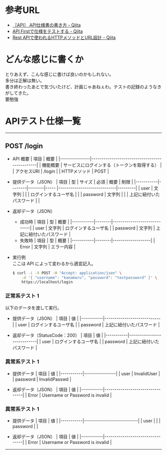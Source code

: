 # 参考URL

- [［API］ API仕様書の書き方 - Qiita](https://qiita.com/sunstripe2011/items/9230396febfab2eae2c2)
- [API Firstで仕様をテストする - Qiita](https://qiita.com/shunjikonishi/items/87391a9a5262f4ec6dca)
- [Rest APIで使われるHTTPメソッドとURL設計 - Qiita](https://qiita.com/sfp_waterwalker/items/765abc2b53cc11d5e367)


# どんな感じに書くか

とりあえず、こんな感じに書けば良いのかもしれない。  
多分は正解は無い。  
書き終わったあとで気づいたけど、計画じゃあねぇわ。テストの記録のようなきがしてきた。  
要勉強



# APIテスト仕様一覧

-----

## POST /login

- API 概要
    | 項目          | 概要                                          |
    |---------------|-----------------------------------------------|
    | 機能概要      | サービスにログインする（トークンを取得する）  |
    | アクセスURI   | /login                                        |
    | HTTPメソッド  | POST                                          |




- 提供データ（JSON）
    | 項目      | 型     | サイズ | 必須 | 概要                        | 制限    |
    |-----------|--------|--------|----- |-----------------------------|---------|
    | user      | 文字列 |        |      | ログインするユーザ名        |         |
    | password  | 文字列 |        |      | 上記に紐付いたパスワード    |         |



- 返却データ（JSON）
    - 成功時
        | 項目      | 型     | 概要                        |
        |-----------|--------|-----------------------------|
        | user      | 文字列 | ログインするユーザ名        |
        | password  | 文字列 | 上記に紐付いたパスワード    |
    - 失敗時
        | 項目      | 型     | 概要              |
        |-----------|--------|-------------------|
        | Error     | 文字列 | エラー内容        |

- 実行例  
    ここは API によって変わるから適宜記入。
    ```sh
    $ curl -i -X POST -H "Accept: application/json" \
        -d '{ "username": "kanamaru", "password": "testpassword" }' \
        https://localhost/login
    ```

### 正常系テスト 1
以下のデータを渡して実行。

- 提供データ（JSON）
    | 項目      |  値                        |
    |-----------|----------------------------|
    | user      |  ログインするユーザ名      |
    | password  |  上記に紐付いたパスワード  |

- 返却データ（StatusCode：200）
    | 項目      |  値                        |
    |-----------|----------------------------|
    | user      |  ログインするユーザ名      |
    | password  |  上記に紐付いたパスワード  |


### 異常系テスト 1

- 提供データ
    | 項目      | 値             |
    |-----------|----------------|
    | user      | InvalidUser    |
    | password  | InvalidPasswd  |

- 返却データ（JSON）
    | 項目      | 値                             |
    |-----------|---------------------------------|
    | Error     | Username or Password is invalid |


### 異常系テスト 1

- 提供データ
    | 項目      | 値                        |
    |-----------|---------------------------|
    | user      |   |
    | password  |   |

- 返却データ（JSON）
    | 項目      |  値                             |
    |-----------|---------------------------------|
    | Error     | Username or Password is invalid |






-----
